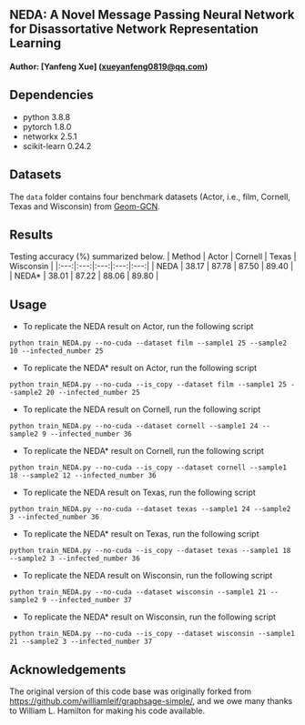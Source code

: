 ## NEDA: A Novel Message Passing Neural Network for Disassortative Network Representation Learning
#### Author: [Yanfeng Xue] (xueyanfeng0819@qq.com)

## Dependencies
- python 3.8.8
- pytorch 1.8.0
- networkx 2.5.1
- scikit-learn 0.24.2

## Datasets
The `data` folder contains four benchmark datasets (Actor, i.e., film, Cornell, Texas and Wisconsin) from [Geom-GCN](https://github.com/graphdml-uiuc-jlu/geom-gcn).

## Results
Testing accuracy (\%) summarized below.
| Method | Actor |  Cornell | Texas | Wisconsin |
|:---:|:---:|:---:|:---:|:---:|
| NEDA  | 38.17 |  87.78 | 87.50 | 89.40 |
| NEDA* | 38.01 |  87.22 | 88.06 | 89.80 |

## Usage
- To replicate the NEDA result on Actor, run the following script
```
python train_NEDA.py --no-cuda --dataset film --sample1 25 --sample2 10 --infected_number 25
```
- To replicate the NEDA* result on Actor, run the following script
```
python train_NEDA.py --no-cuda --is_copy --dataset film --sample1 25 --sample2 20 --infected_number 25
```
- To replicate the NEDA result on Cornell, run the following script
```
python train_NEDA.py --no-cuda --dataset cornell --sample1 24 --sample2 9 --infected_number 36
```
- To replicate the NEDA* result on Cornell, run the following script
```
python train_NEDA.py --no-cuda --is_copy --dataset cornell --sample1 18 --sample2 12 --infected_number 36
```
- To replicate the NEDA result on Texas, run the following script
```
python train_NEDA.py --no-cuda --dataset texas --sample1 24 --sample2 3 --infected_number 36
```
- To replicate the NEDA* result on Texas, run the following script
```
python train_NEDA.py --no-cuda --is_copy --dataset texas --sample1 18 --sample2 3 --infected_number 36
```
- To replicate the NEDA result on Wisconsin, run the following script
```
python train_NEDA.py --no-cuda --dataset wisconsin --sample1 21 --sample2 9 --infected_number 37
```
- To replicate the NEDA* result on Wisconsin, run the following script
```
python train_NEDA.py --no-cuda --is_copy --dataset wisconsin --sample1 21 --sample2 3 --infected_number 37
```

## Acknowledgements
The original version of this code base was originally forked from https://github.com/williamleif/graphsage-simple/, and we owe many thanks to William L. Hamilton for making his code available.
